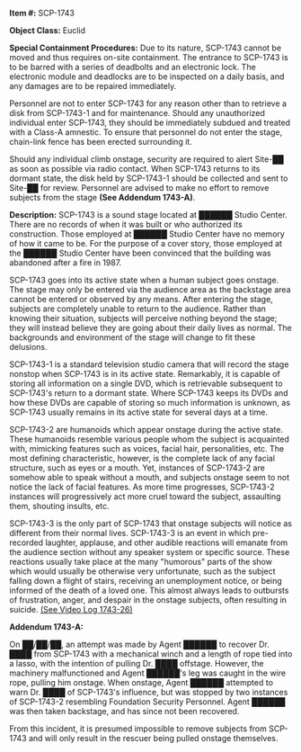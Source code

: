 **Item #:** SCP-1743

**Object Class:** Euclid

**Special Containment Procedures:** Due to its nature, SCP-1743 cannot be moved and thus requires on-site containment. The entrance to SCP-1743 is to be barred with a series of deadbolts and an electronic lock. The electronic module and deadlocks are to be inspected on a daily basis, and any damages are to be repaired immediately.

Personnel are not to enter SCP-1743 for any reason other than to retrieve a disk from SCP-1743-1 and for maintenance. Should any unauthorized individual enter SCP-1743, they should be immediately subdued and treated with a Class-A amnestic. To ensure that personnel do not enter the stage, chain-link fence has been erected surrounding it.

Should any individual climb onstage, security are required to alert Site-██ as soon as possible via radio contact. When SCP-1743 returns to its dormant state, the disk held by SCP-1743-1 should be collected and sent to Site-██ for review. Personnel are advised to make no effort to remove subjects from the stage **(See Addendum 1743-A)**.

**Description:** SCP-1743 is a sound stage located at ██████ Studio Center. There are no records of when it was built or who authorized its construction. Those employed at ██████ Studio Center have no memory of how it came to be. For the purpose of a cover story, those employed at the ██████ Studio Center have been convinced that the building was abandoned after a fire in 1987.

SCP-1743 goes into its active state when a human subject goes onstage. The stage may only be entered via the audience area as the backstage area cannot be entered or observed by any means. After entering the stage, subjects are completely unable to return to the audience. Rather than knowing their situation, subjects will perceive nothing beyond the stage; they will instead believe they are going about their daily lives as normal. The backgrounds and environment of the stage will change to fit these delusions.

SCP-1743-1 is a standard television studio camera that will record the stage nonstop when SCP-1743 is in its active state. Remarkably, it is capable of storing all information on a single DVD, which is retrievable subsequent to SCP-1743's return to a dormant state. Where SCP-1743 keeps its DVDs and how these DVDs are capable of storing so much information is unknown, as SCP-1743 usually remains in its active state for several days at a time.

SCP-1743-2 are humanoids which appear onstage during the active state. These humanoids resemble various people whom the subject is acquainted with, mimicking features such as voices, facial hair, personalities, etc. The most defining characteristic, however, is the complete lack of any facial structure, such as eyes or a mouth. Yet, instances of SCP-1743-2 are somehow able to speak without a mouth, and subjects onstage seem to not notice the lack of facial features. As more time progresses, SCP-1743-2 instances will progressively act more cruel toward the subject, assaulting them, shouting insults, etc.

SCP-1743-3 is the only part of SCP-1743 that onstage subjects will notice as different from their normal lives. SCP-1743-3 is an event in which pre-recorded laughter, applause, and other audible reactions will emanate from the audience section without any speaker system or specific source. These reactions usually take place at the many "humorous" parts of the show which would usually be otherwise very unfortunate, such as the subject falling down a flight of stairs, receiving an unemployment notice, or being informed of the death of a loved one. This almost always leads to outbursts of frustration, anger, and despair in the onstage subjects, often resulting in suicide. [(See Video Log 1743-26)](/video-log-1743-26)

**Addendum 1743-A:**

On ██/██/██, an attempt was made by Agent ██████ to recover Dr. ████ from SCP-1743 with a mechanical winch and a length of rope tied into a lasso, with the intention of pulling Dr. ████ offstage. However, the machinery malfunctioned and Agent ██████'s leg was caught in the wire rope, pulling him onstage. When onstage, Agent ██████ attempted to warn Dr. ████ of SCP-1743's influence, but was stopped by two instances of SCP-1743-2 resembling Foundation Security Personnel. Agent ██████ was then taken backstage, and has since not been recovered.

From this incident, it is presumed impossible to remove subjects from SCP-1743 and will only result in the rescuer being pulled onstage themselves.